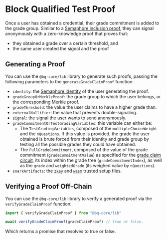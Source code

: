 # Block Qualified Test Proof

Once a user has obtained a credential, their grade commitment is added to the grade group. Similar to a [Semaphore inclusion proof](semaphore-inclusion-proof.md), they can signal anonymously with a zero-knowledge proof that proves that:
- they obtained a grade over a certain threshold, and
- the same user created the signal and the proof

## Generating a Proof

You can use the `@bq-core/lib` library to generate such proofs, passing the following parameters to the `generateGradeClaimProof` function: 
- `identity`: the [Semaphore identity](https://semaphore.appliedzkp.org/docs/guides/identities) of the user generating the proof.
- `gradeGroupOrMerkleProof`: the grade group to which the user belongs, or the corresponding Merkle proof.
- `gradeThreshold`: the value the user claims to have a higher grade than.
- `externalNullifier`: the value that prevents double-signaling.
- `signal`: the signal the user wants to send anonymously.
- `gradeCommitmentOrTestGradingVariables`: this variable can either be:
    - The `TestGradingVariables`, composed of the `multipleChoiceWeight` and the `nQuestions`. If this value is provided, the grade the user obtained is brute forced from their identity and grade group by testing all the possible grades they could have obtained.
    - The `FullGradeCommitment`, composed of the value of the grade commitment (`gradeCommitmentValue`) as specified for the [grade claim circuit](../../technical-reference/circuits.md#the-grade-claim-circuit), its index within the grade tree (`gradeCommitmentIndex`), as well as the `grade` and `weightedGrade` (its weighed value by `nQuestions`).
- `snarkArtifacts`: the [`zkey`](../../../packages/lib/snark-artifacts/gradeClaim.zkey) and [`wasm`](../../../packages/lib/snark-artifacts/gradeClaim.wasm) trusted setup files.

## Verifying a Proof Off-Chain

You can use the `@bq-core/lib` library to verify a generated proof via the `verifyGradeClaimProof` function: 

```js
import { verifyGradeClaimProof } from "@bq-core/lib"

await verifyGradeClaimProof(gradeClaimProof) // true or false.
```

Which returns a promise that resolves to true or false.
